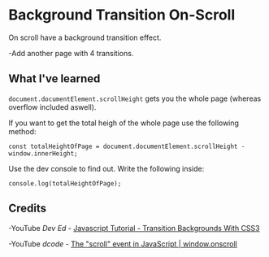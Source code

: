 # Background Transition On-Scroll

On scroll have a background transition effect.

-Add another page with 4 transitions.

## What I've learned

`document.documentElement.scrollHeight` gets you the whole page (whereas overflow included aswell).

If you want to get the total heigh of the whole page use the following method:

`const totalHeightOfPage = document.documentElement.scrollHeight - window.innerHeight;`

Use the dev console to find out. Write the following inside:

`console.log(totalHeightOfPage);`

## Credits

-YouTube _Dev Ed_ - [Javascript Tutorial - Transition Backgrounds With CSS3](https://youtu.be/z_vvY7YX3so)

-YouTube _dcode_ - [The "scroll" event in JavaScript | window.onscroll](https://youtu.be/V9CY0F4Wc7M)
